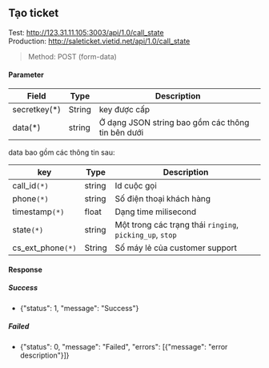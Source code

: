 
## Tạo ticket
Test: http://123.31.11.105:3003/api/1.0/call_state  
Production: http://saleticket.vietid.net/api/1.0/call_state

> Method: POST (form-data)  

#### Parameter

Field         | Type | Description |
------------- | -------------|----------|
secretkey(*)  | String | key được cấp|
data(*)  | string |Ở dạng JSON string bao gồm các thông tin bên dưới |

data bao gồm các thông tin sau:

key         | Type | Description |
------------- | -------------|----------|
call_id`(*)`  | string | Id cuộc gọi|
phone`(*)`  | string | Số điện thoại khách hàng|
timestamp`(*)`  | float | Dạng time milisecond|
state`(*)`  | string|Một trong các trạng thái `ringing`, `picking_up`, `stop`  |
cs_ext_phone`(*)`  | String|Số máy lẻ của customer support|

#### Response
##### Success
*    {"status": 1, "message": "Success"}
##### Failed
*   {"status": 0, "message": "Failed", "errors": [{"message": "error description"}]}